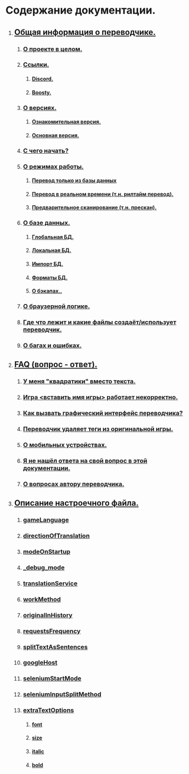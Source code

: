 
# Содержание документации.


1. ## [Общая информация о переводчике.](../FAQ/RU.md#общая-информация)

    1. ### [О проекте в целом.](../FAQ/RU.md#что-это-за-проект-такой)

    1. ### [Ссылки.](../FAQ/RU.md#ссылки)
        1. #### [Discord.](../FAQ/RU.md#discord-сообщество)
        1. #### [Boosty.](../FAQ/RU.md#boosty)

    1. ### [О версиях.](../FAQ/RU.md#о-версиях)
        1. #### [Ознакомительная версия.](../FAQ/RU.md#ознакомительная-версия)
        1. #### [Основная версия.](../FAQ/RU.md#основная-версия)

    1. ### [С чего начать?](../FAQ/RU.md#с-чего-начать)

    1. ### [О режимах работы.](../FAQ/RU.md#о-режимах-работы)
        1. #### [Перевод только из базы данных](../FAQ/RU.md#перевод-только-из-базы-данных)
        1. #### [Перевод в реальном времени (т.н. рилтайм перевод).](../FAQ/RU.md#перевод-в-реальном-времени)
        1. #### [Предварительное сканирование (т.н. прескан).](../FAQ/RU.md#предварительное-сканирование-тн-прескан)

    1. ### [О базе данных.](../FAQ/RU.md#о-базе-данных)
        1. #### [Глобальная БД.](../FAQ/RU.md#глобальная-бд)
        1. #### [Локальная БД.](../FAQ/RU.md#локальная-бд)
        1. #### [Импорт БД.](../FAQ/RU.md#импорт-бд)
        1. #### [Форматы БД.](../FAQ/RU.md#форматы-бд)
        1. #### [О бэкапах..](../FAQ/RU.md#о-бэкапах)

    1. ### [О браузерной логике.](../FAQ/RU.md#о-браузерной-логике)

    1. ### [Где что лежит и какие файлы создаёт/использует переводчик.](../FAQ/RU.md#где-что-лежит-и-какие-файлы-создаётиспользует-переводчик)

    1. ### [О багах и ошибках.](../FAQ/RU.md#о-багах-и-ошибках)

1. ## [FAQ (вопрос - ответ).](../FAQ/RU.md#вопрос---ответ)

    1. ### [У меня "квадратики" вместо текста.](../FAQ/RU.md#у-меня-квадратики-вместо-текста)
    1. ### [Игра \<вставить имя игры\> работает некорректно.](../FAQ/RU.md#игра-вставить-имя-игры-не-переводитсяне-запускаетсяработает-некорректно)
    1. ### [Как вызвать графический интерфейс переводчика?](../FAQ/RU.md#как-вызвать-графический-интерфейс-переводчика)
    1. ### [Переводчик удаляет теги из оригинальной игры.](../FAQ/RU.md#переводчик-удаляет-теги-из-оригинальной-игры-курсив-жирный-текст-цвет-и-прочее)
    1. ### [О мобильных устройствах.](../FAQ/RU.md#а-как-запустить-переводчик-на-ос-android)
    1. ### [Я не нашёл ответа на свой вопрос в этой документации.](../FAQ/RU.md#я-не-нашёл-ответа-на-свой-вопрос-в-этой-документации)
    1. ### [О вопросах автору переводчика.](../FAQ/RU.md#я-всё-ещё-что-то-не-понял-в-этой-документации-можно-всё-таки-написать-вам-в-личные-сообщенияв-мессенджерна-почту)


1. ## [Описание настроечного файла.](../settingDescription/RU.md#описание-настроек-и-настроечного-файла)

    1. ### [gameLanguage](../settingDescription/RU.md#gamelanguage-)

    1. ### [directionOfTranslation](../settingDescription/RU.md#directionoftranslation-)

    1. ### [modeOnStartup](../settingDescription/RU.md#modeonstartup-)

    1. ### [_debug_mode](../settingDescription/RU.md#_debug_mode-)

    1. ### [translationService](../settingDescription/RU.md#translationservice-)

    1. ### [workMethod](../settingDescription/RU.md#workmethod-)

    1. ### [originalInHistory](../settingDescription/RU.md#originalinhistory-)

    1. ### [requestsFrequency](../settingDescription/RU.md#requestsfrequency-)

    1. ### [splitTextAsSentences](../settingDescription/RU.md#splittextassentences-)

    1. ### [googleHost](../settingDescription/RU.md#googlehost-)

    1. ### [seleniumStartMode](../settingDescription/RU.md#seleniumstartmode-)

    1. ### [seleniumInputSplitMethod](../settingDescription/RU.md#seleniuminputsplitmethod-)

    1. ### [extraTextOptions](../settingDescription/RU.md#extratextoptions)

        1. #### [font](../settingDescription/RU.md#font-)
        1. #### [size](../settingDescription/RU.md#size-)
        1. #### [italic](../settingDescription/RU.md#italic-)
        1. #### [bold](../settingDescription/RU.md#bold-)
